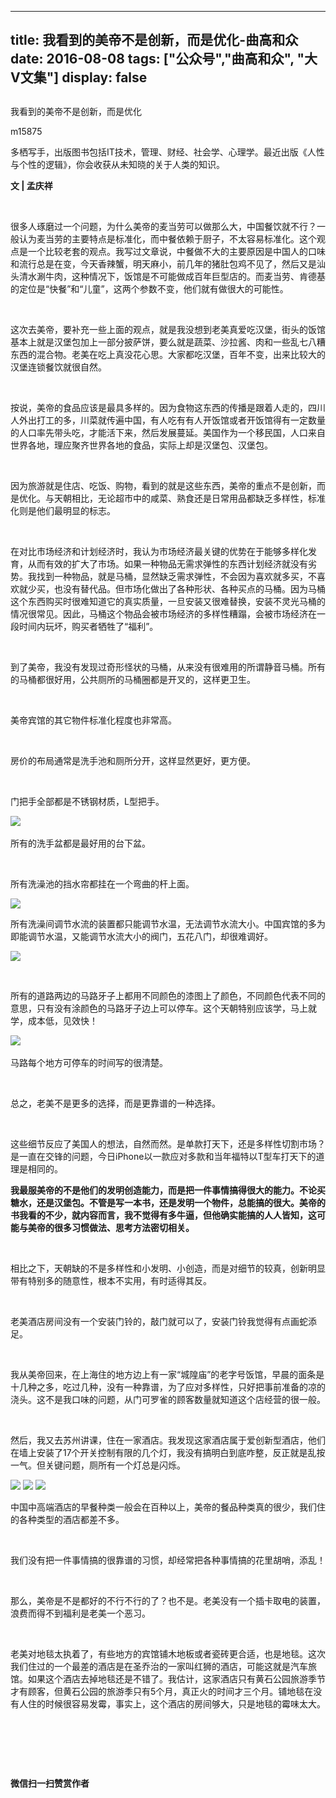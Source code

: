 
---
title:   我看到的美帝不是创新，而是优化-曲高和众
date: 2016-08-08
tags: ["公众号","曲高和众", "大V文集"]
display: false
---


## 



我看到的美帝不是创新，而是优化




m15875




多栖写手，出版图书包括IT技术，管理、财经、社会学、心理学。最近出版《人性与个性的逻辑》，你会收获从未知晓的关于人类的知识。


**文 | 孟庆祥**

&nbsp;

很多人琢磨过一个问题，为什么美帝的麦当劳可以做那么大，中国餐饮就不行？一般认为麦当劳的主要特点是标准化，而中餐依赖于厨子，不太容易标准化。这个观点是一个比较老套的观点。我写过文章说，中餐做不大的主要原因是中国人的口味和流行总是在变，今天香辣蟹，明天麻小，前几年的猪肚包鸡不见了，然后又是汕头清水涮牛肉，这种情况下，饭馆是不可能做成百年巨型店的。而麦当劳、肯德基的定位是“快餐”和“儿童”，这两个参数不变，他们就有做很大的可能性。

&nbsp;

这次去美帝，要补充一些上面的观点，就是我没想到老美真爱吃汉堡，街头的饭馆基本上就是汉堡包加上一部分披萨饼，要么就是蔬菜、沙拉酱、肉和一些乱七八糟东西的混合物。老美在吃上真没花心思。大家都吃汉堡，百年不变，出来比较大的汉堡连锁餐饮就很自然。

&nbsp;

按说，美帝的食品应该是最具多样的。因为食物这东西的传播是跟着人走的，四川人外出打工的多，川菜就传遍中国，有人吃有有人开饭馆或者开饭馆得有一定数量的人口率先带头吃，才能活下来，然后发展蔓延。美国作为一个移民国，人口来自世界各地，理应聚齐世界各地的食品，实际上却是汉堡包、汉堡包。

&nbsp;

因为旅游就是住店、吃饭、购物，看到的就是这些东西，美帝的重点不是创新，而是优化。与天朝相比，无论超市中的咸菜、熟食还是日常用品都缺乏多样性，标准化则是他们最明显的标志。

&nbsp;

在对比市场经济和计划经济时，我认为市场经济最关键的优势在于能够多样化发育，从而有效的扩大了市场。如果一种物品无需求弹性的东西计划经济就没有劣势。我找到一种物品，就是马桶，显然缺乏需求弹性，不会因为喜欢就多买，不喜欢就少买，也没有替代品。但市场化做出了各种形状、各种买点的马桶。因为马桶这个东西购买时很难知道它的真实质量，一旦安装又很难替换，安装不灵光马桶的情况很常见。因此，马桶这个物品会被市场经济的多样性糟蹋，会被市场经济在一段时间内玩坏，购买者牺牲了“福利”。

&nbsp;

到了美帝，我没有发现过奇形怪状的马桶，从来没有很难用的所谓静音马桶。所有的马桶都很好用，公共厕所的马桶圈都是开叉的，这样更卫生。

&nbsp;

美帝宾馆的其它物件标准化程度也非常高。

&nbsp;

房价的布局通常是洗手池和厕所分开，这样显然更好，更方便。

&nbsp;

门把手全部都是不锈钢材质，L型把手。

<img data-s="300,640" data-type="jpeg" src="http://mmbiz.qpic.cn/mmbiz/fxGMiaL5Zj1iaIUS9wGBIXbbsJqVXMJ9MBQxOyzIN01n30VxpHFtCcjict9LTlkibsqPicaU84ia4BxscsE62WhLk89Q/0?wx_fmt=jpeg" data-ratio="1.3327338129496402" data-w=""/>&nbsp;

所有的洗手盆都是最好用的台下盆。

&nbsp;

所有洗澡池的挡水帘都挂在一个弯曲的杆上面。

<img data-s="300,640" data-type="jpeg" src="http://mmbiz.qpic.cn/mmbiz/fxGMiaL5Zj1iaIUS9wGBIXbbsJqVXMJ9MBXqeMNcfYI68j1UPXvlCYIHlABJs1e6kGmNqBXKmEFjJvia757g57rPw/0?wx_fmt=jpeg" data-ratio="0.75" data-w=""/>

所有洗澡间调节水流的装置都只能调节水温，无法调节水流大小。中国宾馆的多为即能调节水温，又能调节水流大小的阀门，五花八门，却很难调好。

<img data-s="300,640" data-type="jpeg" src="http://mmbiz.qpic.cn/mmbiz/fxGMiaL5Zj1iaIUS9wGBIXbbsJqVXMJ9MBBibia9wVb99du9NUbmfzKJo6TibkdADMfOAQDYIqmIdAvRrtHP4ibURMLA/0?wx_fmt=jpeg" data-ratio="0.75" data-w=""/>

&nbsp;

所有的道路两边的马路牙子上都用不同颜色的漆图上了颜色，不同颜色代表不同的意思，只有没有涂颜色的马路牙子边上可以停车。这个天朝特别应该学，马上就学，成本低，见效快！

<img data-s="300,640" data-type="jpeg" src="http://mmbiz.qpic.cn/mmbiz/fxGMiaL5Zj1iaIUS9wGBIXbbsJqVXMJ9MBSKUIqwqm3b5KibTBpRfZxiawziciaGFAxB2k382njF3fk96KU0nXmF0xMg/0?wx_fmt=jpeg" data-ratio="0.75" data-w=""/>&nbsp;

马路每个地方可停车的时间写的很清楚。

&nbsp;

总之，老美不是更多的选择，而是更靠谱的一种选择。

&nbsp;

这些细节反应了美国人的想法，自然而然。是单款打天下，还是多样性切割市场？是一直在交锋的问题，今日iPhone以一款应对多款和当年福特以T型车打天下的道理是相同的。



**我最服美帝的不是他们的发明创造能力，而是把一件事情搞得很大的能力。不论买糖水，还是汉堡包。不管是写一本书，还是发明一个物件，总能搞的很大。美帝的书我看的不少，就内容而言，我不觉得有多牛逼，但他确实能搞的人人皆知，这可能与美帝的很多习惯做法、思考方法密切相关。**

&nbsp;

相比之下，天朝缺的不是多样性和小发明、小创造，而是对细节的较真，创新明显带有特别多的随意性，根本不实用，有时适得其反。

&nbsp;

老美酒店房间没有一个安装门铃的，敲门就可以了，安装门铃我觉得有点画蛇添足。

&nbsp;

我从美帝回来，在上海住的地方边上有一家“城隍庙”的老字号饭馆，早晨的面条是十几种之多，吃过几种，没有一种靠谱，为了应对多样性，只好把事前准备的凉的浇头。这不是我口味的问题，从门可罗雀的顾客数量就知道这个店经营的很一般。

&nbsp;

然后，我又去苏州讲课，住在一家酒店。我发现这家酒店属于爱创新型酒店，他们在墙上安装了17个开关控制有限的几个灯，我没有搞明白到底咋整，反正就是乱按一气。但关键问题，厕所有一个灯总是闪烁。



<img data-s="300,640" data-type="jpeg" src="http://mmbiz.qpic.cn/mmbiz/fxGMiaL5Zj1iaIUS9wGBIXbbsJqVXMJ9MBsibSiaicXehLCVtqLbbXd6AyDoRicSZ8au3AX1Mtbnd3pBTsibpFtN6XXsQ/0?wx_fmt=jpeg" style="" data-ratio="0.75" data-w=""/>

<img data-s="300,640" data-type="jpeg" src="http://mmbiz.qpic.cn/mmbiz/fxGMiaL5Zj1iaIUS9wGBIXbbsJqVXMJ9MBNicFUooFV8F55ZM1NBnwXwf2DsfRicEGMPS8LDmSnjhBeibdSJIosDx5Q/0?wx_fmt=jpeg" style="" data-ratio="1.3327338129496402" data-w=""/>

<img data-s="300,640" data-type="jpeg" src="http://mmbiz.qpic.cn/mmbiz/fxGMiaL5Zj1iaIUS9wGBIXbbsJqVXMJ9MBYgFtyHftKHdmLKGRowafvT8QMINgOw6OjDqa90lFRfCiacuVK6GXCgA/0?wx_fmt=jpeg" style="" data-ratio="0.75" data-w=""/>



中国中高端酒店的早餐种类一般会在百种以上，美帝的餐品种类真的很少，我们住的各种类型的酒店都差不多。

&nbsp;

我们没有把一件事情搞的很靠谱的习惯，却经常把各种事情搞的花里胡哨，添乱！

&nbsp;

那么，美帝是不是都好的不行不行的了？也不是。老美没有一个插卡取电的装置，浪费而得不到福利是老美一个恶习。

&nbsp;

老美对地毯太执着了，有些地方的宾馆铺木地板或者瓷砖更合适，也是地毯。这次我们住过的一个最差的酒店是在圣乔治的一家叫红狮的酒店，可能这就是汽车旅馆。如果这个酒店去掉地毯还是不错了。我估计，这家酒店只有黄石公园旅游季节才有顾客，但黄石公园的旅游季只有5个月，真正火的时间才三个月。铺地毯在没有人住的时候很容易发霉，事实上，这个酒店的房间够大，只是地毯的霉味太大。

&nbsp;

&nbsp;

&nbsp;




**微信扫一扫赞赏作者**














